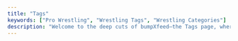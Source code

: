 ```yaml
---
title: "Tags"
keywords: ["Pro Wrestling", "Wrestling Tags", "Wrestling Categories"]
description: "Welcome to the deep cuts of bumpXfeed—the Tags page, where every pro wrestling obsession, niche debate, and cult favorite gets its moment in the spotlight. Think of it like the ultimate mixtape, but instead of your favorite tracks, it's got your favorite matches, moments, and wrestlers, all neatly categorized for your browsing pleasure. Whether you're hunting down that one elusive piece on 1990s Japanese wrestling or just want to see every hot take on AEW’s booking decisions, the tags page is your treasure map to wrestling gold. Dive in, and let the binge-reading begin."
---
```

